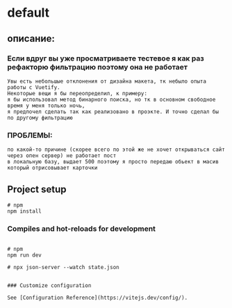 # default
## описание:
### Если вдруг вы уже просматриваете тестевое я как раз рефакторю фильтрацию поэтому она не работает
```
Увы есть небольшые отклонения от дизайна макета, тк небыло опыта работы с Vuetify.
Некоторые вещи я бы переопределил, к примеру: 
я бы использовал метод бинарного поиска, но тк в основном свободное время у меня только ночь, 
я предпочел сделать так как реализовано в проэкте. И точно сделал бы по другому фильтрацию 
```
### ПРОБЛЕМЫ:
```
по какой-то причине (скорее всего по этой же не хочет открываться сайт через опен сервер) не работает пост 
в локальную базу, выдает 500 поэтому я просто передаю обьект в масив который отрисовывает карточки
```
## Project setup

```
# npm
npm install

```

### Compiles and hot-reloads for development

```

# npm
npm run dev

# npx json-server --watch state.json


### Customize configuration

See [Configuration Reference](https://vitejs.dev/config/).
